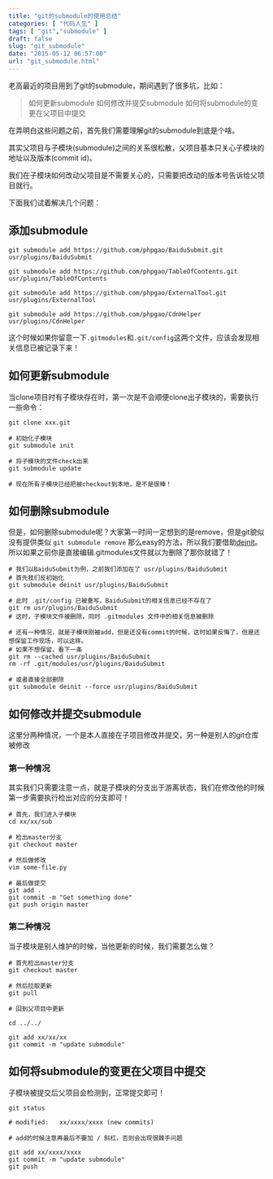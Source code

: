 ```yaml
---
title: "git的submodule的使用总结"
categories: [ "代码人生" ]
tags: [ "git","submodule" ]
draft: false
slug: "git_submodule"
date: "2015-05-12 06:57:00"
url: "git_submodule.html"
---
```


老高最近的项目用到了git的submodule，期间遇到了很多坑，比如：

> 如何更新submodule
如何修改并提交submodule
如何将submodule的变更在父项目中提交


<!--more-->


在弄明白这些问题之前，首先我们需要理解git的submodule到底是个啥。

其实父项目与子模块(submodule)之间的关系很松散，父项目基本只关心子模块的地址以及版本(commit id)。

我们在子模块如何改动父项目是不需要关心的，只需要把改动的版本号告诉给父项目就行。

下面我们试着解决几个问题：

## 添加submodule

```
git submodule add https://github.com/phpgao/BaiduSubmit.git usr/plugins/BaiduSubmit

git submodule add https://github.com/phpgao/TableOfContents.git usr/plugins/TableOfContents

git submodule add https://github.com/phpgao/ExternalTool.git usr/plugins/ExternalTool

git submodule add https://github.com/phpgao/CdnHelper usr/plugins/CdnHelper
```

这个时候如果你留意一下`.gitmodules`和`.git/config`这两个文件，应该会发现相关信息已被记录下来！

## 如何更新submodule

当clone项目时有子模块存在时，第一次是不会顺便clone出子模块的，需要执行一些命令：

```git
git clone xxx.git

# 初始化子模块
git submodule init

# 将子模块的文件check出来
git submodule update

# 现在所有子模块已经把被checkout到本地，是不是很棒！
```


## 如何删除submodule

但是，如何删除submodule呢？大家第一时间一定想到的是remove，但是git貌似没有提供类似 `git submodule remove` 那么easy的方法，所以我们要借助[deinit][1]。所以如果之前你是直接编辑.gitmodules文件就以为删除了那你就错了！

```
# 我们以BaiduSubmit为例，之前我们添加在了 usr/plugins/BaiduSubmit
# 首先我们反初始化
git submodule deinit usr/plugins/BaiduSubmit

# 此时 .git/config 已被重写，BaiduSubmit的相关信息已经不存在了
git rm usr/plugins/BaiduSubmit
# 这时，子模块文件被删除，同时 .gitmodules 文件中的相关信息被删除

# 还有一种情况，就是子模块刚被add，但是还没有commit的时候，这时如果反悔了，但是还想保留工作现场，可以这样。
# 如果不想保留，看下一条
git rm --cached usr/plugins/BaiduSubmit
rm -rf .git/modules/usr/plugins/BaiduSubmit

# 或者直接全部删除
git submodule deinit --force usr/plugins/BaiduSubmit
```


## 如何修改并提交submodule

这里分两种情况，一个是本人直接在子项目修改并提交，另一种是别人的git仓库被修改

### 第一种情况

其实我们只需要注意一点，就是子模块的分支出于游离状态，我们在修改他的时候第一步需要执行检出对应的分支即可！

```git
# 首先，我们进入子模块
cd xx/xx/sub

# 检出master分支
git checkout master

# 然后做修改
vim some-file.py

# 最后做提交
git add .
git commit -m "Get something done"
git push origin master
```

### 第二种情况

当子模块是别人维护的时候，当他更新的时候，我们需要怎么做？

```
# 首先检出master分支
git checkout master

# 然后拉取更新
git pull

# 回到父项目中更新

cd ../../

git add xx/xx/xx
git commit -m "update submodule"

```

## 如何将submodule的变更在父项目中提交

子模块被提交后父项目会检测到，正常提交即可！

```git
git status

# modified:   xx/xxxx/xxxx (new commits)

# add的时候注意再最后不要加 / 斜杠，否则会出现很棘手问题

git add xx/xxxx/xxxx
git commit -m "update submodule"
git push
```


  [1]: https://git-scm.com/docs/git-submodule#git-submodule-deinit